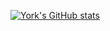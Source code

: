 [![York's GitHub stats](https://github-readme-stats.vercel.app/api?username=yueyangw)](https://github.com/anuraghazra/github-readme-stats)
